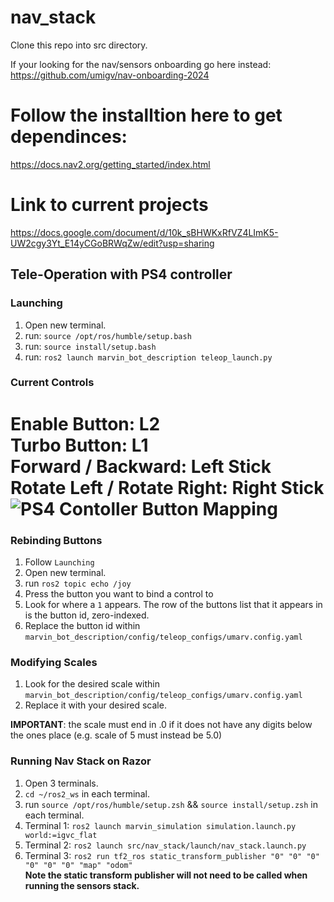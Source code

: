# nav_stack
Clone this repo into src directory. 


If your looking for the nav/sensors onboarding go here instead: https://github.com/umigv/nav-onboarding-2024
# Follow the installtion here to get dependinces:
https://docs.nav2.org/getting_started/index.html

# Link to current projects 
https://docs.google.com/document/d/10k_sBHWKxRfVZ4LImK5-UW2cgy3Yt_E14yCGoBRWqZw/edit?usp=sharing

## Tele-Operation with PS4 controller
### Launching
1. Open new terminal.
2. run: `source /opt/ros/humble/setup.bash`
3. run: `source install/setup.bash`
4. run: `ros2 launch marvin_bot_description teleop_launch.py`

### Current Controls
Enable Button: L2\
Turbo Button: L1\
Forward / Backward: Left Stick\
Rotate Left / Rotate Right: Right Stick\
![PS4 Contoller Button Mapping](https://github.com/umigv/nav_stack/assets/97559965/e4291dfd-a7ec-4eb5-8f61-66de1d4bf5fe)
=======

### Rebinding Buttons
1. Follow `Launching`
2. Open new terminal.
3. run `ros2 topic echo /joy`
4. Press the button you want to bind a control to
5. Look for where a `1` appears. The row of the buttons list that it appears in is the button id, zero-indexed.
6. Replace the button id within `marvin_bot_description/config/teleop_configs/umarv.config.yaml`

### Modifying Scales
1. Look for the desired scale within `marvin_bot_description/config/teleop_configs/umarv.config.yaml`
2. Replace it with your desired scale.

**IMPORTANT**: the scale must end in .0 if it does not have any digits below the ones place (e.g. scale of 5 must instead be 5.0)

### Running Nav Stack on Razor
1. Open 3 terminals.
2. `cd ~/ros2_ws` in each terminal.
3. run `source /opt/ros/humble/setup.zsh` && `source install/setup.zsh` in each terminal.
4. Terminal 1: `ros2 launch marvin_simulation simulation.launch.py world:=igvc_flat`
5. Terminal 2: `ros2 launch src/nav_stack/launch/nav_stack.launch.py`
6. Terminal 3: `ros2 run tf2_ros static_transform_publisher "0" "0" "0" "0" "0" "0" "map" "odom"` \
**Note the static transform publisher will not need to be called when running the sensors stack.**
   

